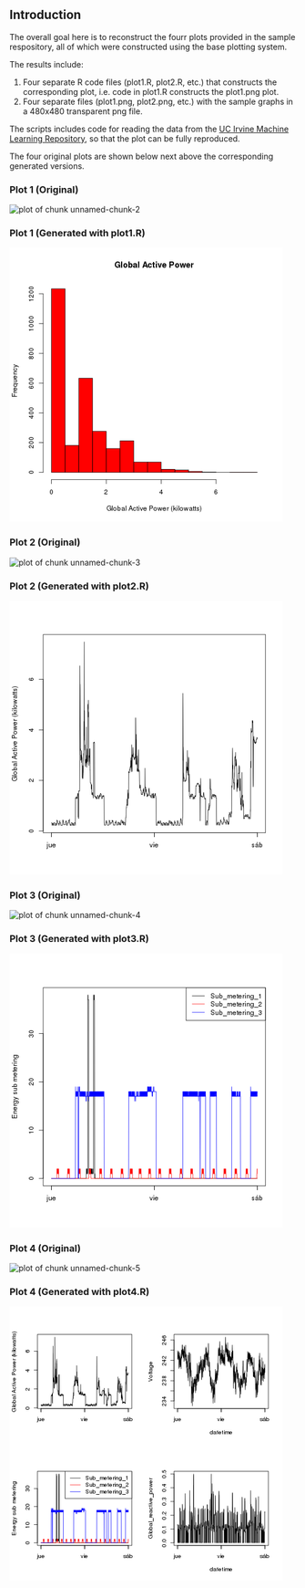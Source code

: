 ## Introduction
The overall goal here is to reconstruct the fourr plots provided in the sample respository, all of which were constructed using the base plotting system.

The results include:
 1. Four separate R code files (plot1.R, plot2.R, etc.) that constructs the corresponding plot, i.e. code in plot1.R constructs the plot1.png plot. 
 2. Four separate files (plot1.png, plot2.png, etc.) with the sample graphs in a 480x480 transparent png file.

The scripts includes code for reading the data from the [UC Irvine Machine Learning Repository](http://archive.ics.uci.edu/ml/), so that the plot can be fully reproduced.


The four original plots are shown below next above the corresponding generated versions.

### Plot 1 (Original)

![plot of chunk unnamed-chunk-2](figure/unnamed-chunk-2.png)

### Plot 1 (Generated with plot1.R)

![Generated Plot 1](plot1.png)


### Plot 2 (Original)

![plot of chunk unnamed-chunk-3](figure/unnamed-chunk-3.png)

### Plot 2 (Generated with plot2.R)

![Generated Plot 2](plot2.png)

### Plot 3 (Original)

![plot of chunk unnamed-chunk-4](figure/unnamed-chunk-4.png)

### Plot 3 (Generated with plot3.R)

 ![Generated Plot 3](plot3.png)

### Plot 4 (Original)

![plot of chunk unnamed-chunk-5](figure/unnamed-chunk-5.png)

### Plot 4 (Generated with plot4.R)

![Generated Plot 4](plot4.png)